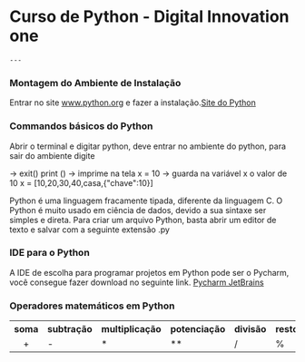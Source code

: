 # Curso de Python - Digital Innovation one
    ---
 ### Montagem do Ambiente de Instalação
       
Entrar no site www.python.org e fazer a instalação.[Site do Python](https://www.python.org)



### Commandos básicos do Python

Abrir o terminal e digitar python, deve entrar no ambiente do python, para sair do ambiente digite

-> exit()
print () -> imprime na tela
x = 10 -> guarda na variável x o valor de 10
x = [10,20,30,40,casa,{"chave":10}]

Python é uma linguagem fracamente tipada, diferente da linguagem C.
O Python é muito usado em ciência de dados, devido a sua sintaxe ser simples e direta.
Para criar um arquivo Python, basta abrir um editor de texto e salvar com a seguinte extensão .py

### IDE para o Python

A IDE de escolha para programar projetos em Python pode ser o Pycharm, você consegue fazer download
no seguinte link. [Pycharm JetBrains](https://www.jetbrains.com/pycharm/)

### Operadores matemáticos em Python
<table>
<tr>
<th>soma</th>
<th>subtração</th>
<th>multiplicação</th>
<th>potenciação</th>
<th>divisão</th>
<th>resto</th>
</tr>
<tr>
<td><center>+</center></td>
<td>-</td>
<td>*</td>
<td>**</td>
<td>/</td>
<td>%</td>
</tr>
</table>